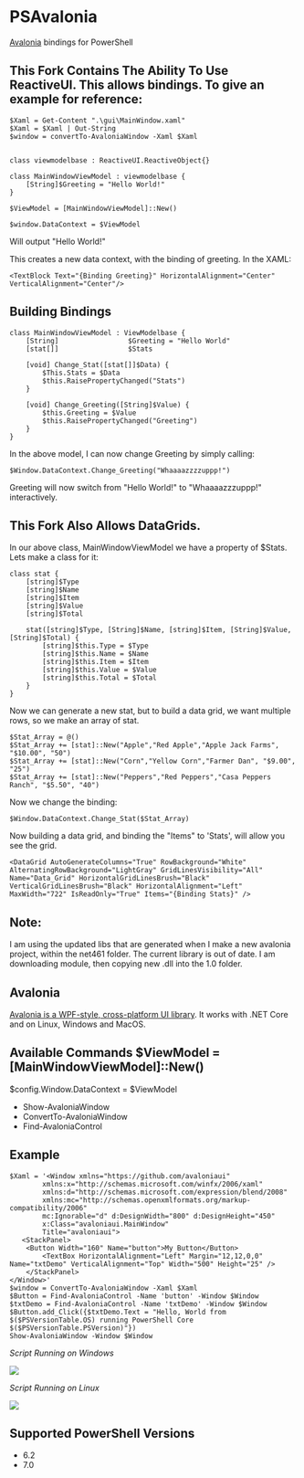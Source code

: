 # PSAvalonia

[Avalonia](http://avaloniaui.net/) bindings for PowerShell

## This Fork Contains The Ability To Use ReactiveUI. This allows bindings. To give an example for reference:

```
$Xaml = Get-Content ".\gui\MainWindow.xaml"
$Xaml = $Xaml | Out-String
$window = convertTo-AvaloniaWindow -Xaml $Xaml


class viewmodelbase : ReactiveUI.ReactiveObject{}

class MainWindowViewModel : viewmodelbase {
    [String]$Greeting = "Hello World!"
}

$ViewModel = [MainWindowViewModel]::New()

$window.DataContext = $ViewModel
```

Will output "Hello World!"

This creates a new data context, with the binding of greeting. In the XAML:

```
<TextBlock Text="{Binding Greeting}" HorizontalAlignment="Center" VerticalAlignment="Center"/>
````

## Building Bindings

```
class MainWindowViewModel : ViewModelbase {
    [String]                 $Greeting = "Hello World"
    [stat[]]                 $Stats

    [void] Change_Stat([stat[]]$Data) {
        $This.Stats = $Data
        $this.RaisePropertyChanged("Stats")
    }

    [void] Change_Greeting([String]$Value) {
        $this.Greeting = $Value
        $this.RaisePropertyChanged("Greeting")
    }
}
```

In the above model, I can now change Greeting by simply calling:

```
$Window.DataContext.Change_Greeting("Whaaaazzzzuppp!")
```

Greeting will now switch from "Hello World!" to "Whaaaazzzuppp!" interactively.

## This Fork Also Allows DataGrids.

In our above class, MainWindowViewModel we have a property of $Stats. Lets make a class for it:

```
class stat {
    [string]$Type
    [string]$Name
    [string]$Item
    [string]$Value
    [string]$Total

    stat([string]$Type, [String]$Name, [string]$Item, [String]$Value, [String]$Total) {
        [string]$this.Type = $Type
        [string]$this.Name = $Name
        [string]$this.Item = $Item
        [string]$this.Value = $Value
        [string]$this.Total = $Total
    }
}
```

Now we can generate a new stat, but to build a data grid, we want multiple rows, so we make an array of stat.

```
$Stat_Array = @()
$Stat_Array += [stat]::New("Apple","Red Apple","Apple Jack Farms", "$10.00", "50")
$Stat_Array += [stat]::New("Corn","Yellow Corn","Farmer Dan", "$9.00", "25")
$Stat_Array += [stat]::New("Peppers","Red Peppers","Casa Peppers Ranch", "$5.50", "40")
```

Now we change the binding:

```
$Window.DataContext.Change_Stat($Stat_Array)
```

Now building a data grid, and binding the "Items" to 'Stats', will allow you see the grid.

```
<DataGrid AutoGenerateColumns="True" RowBackground="White" AlternatingRowBackground="LightGray" GridLinesVisibility="All" Name="Data_Grid" HorizontalGridLinesBrush="Black" VerticalGridLinesBrush="Black" HorizontalAlignment="Left" MaxWidth="722" IsReadOnly="True" Items="{Binding Stats}" />
```

## Note:

I am using the updated libs that are generated when I make a new avalonia project, within the net461 folder. The current library is out of date. I am downloading module, then copying new .dll into the 1.0 folder.

## Avalonia

[Avalonia is a WPF-style, cross-platform UI library](http://avaloniaui.net/). It works with .NET Core and on Linux, Windows and MacOS.

## Available Commands $ViewModel = [MainWindowViewModel]::New()

$config.Window.DataContext = $ViewModel

- Show-AvaloniaWindow
- ConvertTo-AvaloniaWindow
- Find-AvaloniaControl

## Example

```
$Xaml = '<Window xmlns="https://github.com/avaloniaui"
        xmlns:x="http://schemas.microsoft.com/winfx/2006/xaml"
        xmlns:d="http://schemas.microsoft.com/expression/blend/2008"
        xmlns:mc="http://schemas.openxmlformats.org/markup-compatibility/2006"
        mc:Ignorable="d" d:DesignWidth="800" d:DesignHeight="450"
        x:Class="avaloniaui.MainWindow"
        Title="avaloniaui">
   <StackPanel>
	<Button Width="160" Name="button">My Button</Button>
        <TextBox HorizontalAlignment="Left" Margin="12,12,0,0" Name="txtDemo" VerticalAlignment="Top" Width="500" Height="25" />
    </StackPanel>
</Window>'
$window = ConvertTo-AvaloniaWindow -Xaml $Xaml
$Button = Find-AvaloniaControl -Name 'button' -Window $Window
$txtDemo = Find-AvaloniaControl -Name 'txtDemo' -Window $Window
$Button.add_Click({$txtDemo.Text = "Hello, World from $($PSVersionTable.OS) running PowerShell Core $($PSVersionTable.PSVersion)"})
Show-AvaloniaWindow -Window $Window
```

_Script Running on Windows_

![](./images/windows-avalonia.gif)

_Script Running on Linux_

![](./images/linux-avalonia.gif)

## Supported PowerShell Versions

- 6.2 
- 7.0
